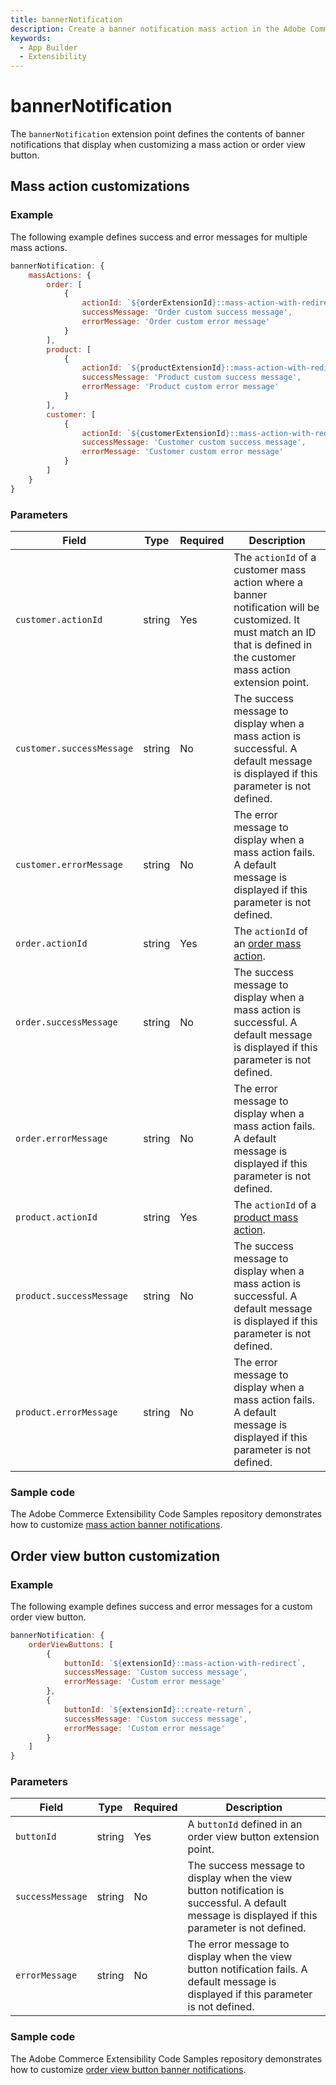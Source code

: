 ```yaml
---
title: bannerNotification
description: Create a banner notification mass action in the Adobe Commerce Admin.
keywords:
  - App Builder
  - Extensibility
---
```


# bannerNotification

The `bannerNotification` extension point defines the contents of banner notifications that display when customizing a mass action or order view button.

## Mass action customizations

### Example

The following example defines success and error messages for multiple mass actions.

```javascript
bannerNotification: {
    massActions: {
        order: [
            {
                actionId: `${orderExtensionId}::mass-action-with-redirect`,
                successMessage: 'Order custom success message',
                errorMessage: 'Order custom error message'
            }
        ],
        product: [
            {
                actionId: `${productExtensionId}::mass-action-with-redirect`,
                successMessage: 'Product custom success message',
                errorMessage: 'Product custom error message'
            }
        ],
        customer: [
            {
                actionId: `${customerExtensionId}::mass-action-with-redirect`,
                successMessage: 'Customer custom success message',
                errorMessage: 'Customer custom error message'
            }
        ]
    }
}
```

### Parameters

| Field | Type | Required | Description |
| --- | --- | --- | --- |
`customer.actionId` | string | Yes | The `actionId` of a customer mass action where a banner notification will be customized. It must match an ID that is defined in the customer mass action extension point.
`customer.successMessage` | string | No | The success message to display when a mass action is successful. A default message is displayed if this parameter is not defined.
`customer.errorMessage` | string | No | The error message to display when a mass action fails. A default message is displayed if this parameter is not defined.
`order.actionId` | string | Yes | The `actionId` of an [order mass action](./order/mass-action.md).
`order.successMessage` | string | No | The success message to display when a mass action is successful. A default message is displayed if this parameter is not defined.
`order.errorMessage` | string | No | The error message to display when a mass action fails. A default message is displayed if this parameter is not defined.
`product.actionId` | string | Yes | The `actionId` of a [product mass action](./product/mass-action.md).
`product.successMessage` | string | No | The success message to display when a mass action is successful. A default message is displayed if this parameter is not defined.
`product.errorMessage` | string | No | The error message to display when a mass action fails. A default message is displayed if this parameter is not defined.

### Sample code

The Adobe Commerce Extensibility Code Samples repository demonstrates how to customize [mass action banner notifications](https://github.com/adobe/adobe-commerce-samples/tree/main/admin-ui-sdk/banner-notification/custom-mass-actions).

## Order view button customization

### Example

The following example defines success and error messages for a custom order view button.

```javascript
bannerNotification: {
    orderViewButtons: [
        {
            buttonId: `${extensionId}::mass-action-with-redirect`,
            successMessage: 'Custom success message',
            errorMessage: 'Custom error message'
        },
        {
            buttonId: `${extensionId}::create-return`,
            successMessage: 'Custom success message',
            errorMessage: 'Custom error message'
        }
    ]
}
```

### Parameters

| Field | Type | Required | Description |
| --- | --- | --- | --- |
`buttonId` | string | Yes | A `buttonId` defined in an order view button extension point.
`successMessage` | string | No | The success message to display when the view button notification is successful. A default message is displayed if this parameter is not defined.
`errorMessage` | string | No | The error message to display when the view button notification fails. A default message is displayed if this parameter is not defined.

### Sample code

The Adobe Commerce Extensibility Code Samples repository demonstrates how to customize [order view button banner notifications](https://github.com/adobe/adobe-commerce-samples/tree/main/admin-ui-sdk/banner-notification/custom-order-view-button).
